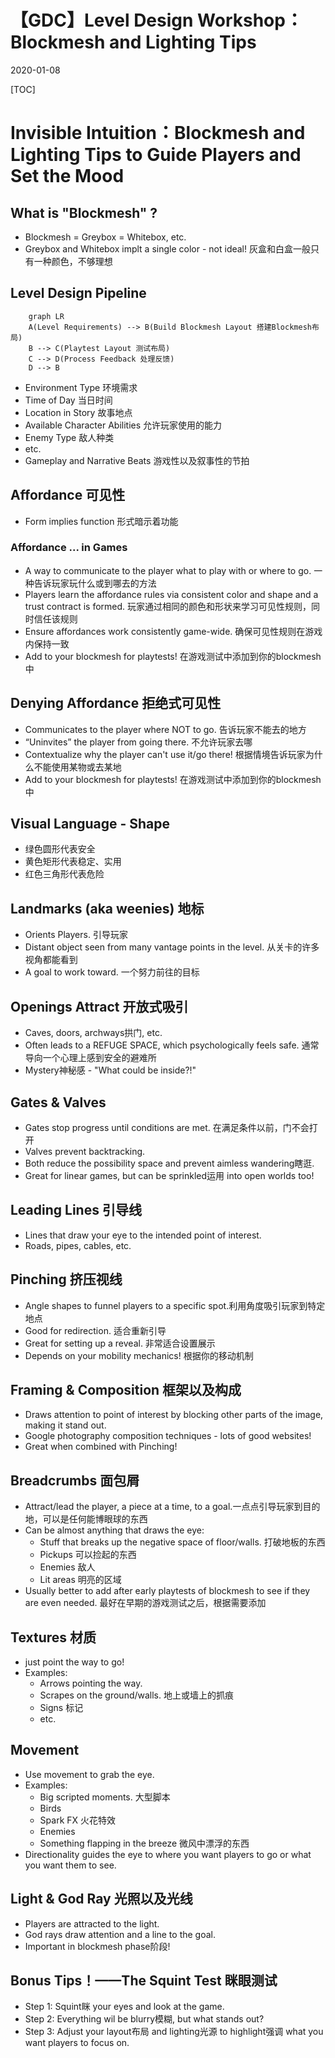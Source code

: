 # 【GDC】Level Design Workshop：Blockmesh and Lighting Tips
2020-01-08

[TOC]

# Invisible Intuition：Blockmesh and Lighting Tips to Guide Players and Set the Mood



## What is "Blockmesh" ?

- Blockmesh = Greybox = Whitebox, etc.
- Greybox and Whitebox implt a single color - not ideal! 灰盒和白盒一般只有一种颜色，不够理想

## Level Design Pipeline

```mermaid
	graph LR
	A(Level Requirements) --> B(Build Blockmesh Layout 搭建Blockmesh布局)
    B --> C(Playtest Layout 测试布局)
    C --> D(Process Feedback 处理反馈)
    D --> B
```

- Environment Type 环境需求
- Time of Day 当日时间
- Location in Story 故事地点
- Available Character Abilities 允许玩家使用的能力
- Enemy Type 敌人种类
- etc.
- Gameplay and Narrative Beats 游戏性以及叙事性的节拍

## Affordance 可见性

- Form implies function 形式暗示着功能

### Affordance ... in Games

- A way to communicate to the player what to play with or where to go. 一种告诉玩家玩什么或到哪去的方法
- Players learn the affordance rules via consistent color and shape and a trust contract is formed. 玩家通过相同的颜色和形状来学习可见性规则，同时信任该规则
- Ensure affordances work consistently game-wide. 确保可见性规则在游戏内保持一致
- Add to your blockmesh for playtests! 在游戏测试中添加到你的blockmesh中

## Denying Affordance 拒绝式可见性

- Communicates to the player where NOT to go. 告诉玩家不能去的地方
- “Uninvites” the player from going there. 不允许玩家去哪
- Contextualize why the player can't use it/go there! 根据情境告诉玩家为什么不能使用某物或去某地
- Add to your blockmesh for playtests! 在游戏测试中添加到你的blockmesh中

## Visual Language - Shape

- 绿色圆形代表安全
- 黄色矩形代表稳定、实用
- 红色三角形代表危险

## Landmarks (aka weenies) 地标

- Orients Players. 引导玩家
- Distant object seen from many vantage points in the level. 从关卡的许多视角都能看到
- A goal to work toward. 一个努力前往的目标

## Openings Attract 开放式吸引

- Caves, doors, archways拱门, etc.
- Often leads to a REFUGE SPACE, which psychologically feels safe. 通常导向一个心理上感到安全的避难所
- Mystery神秘感 - "What could be inside?!"

## Gates & Valves

- Gates stop progress until conditions are met. 在满足条件以前，门不会打开
- Valves prevent backtracking.
- Both reduce the possibility space and prevent aimless wandering瞎逛.
- Great for linear games, but can be sprinkled运用 into open worlds too!

## Leading Lines 引导线

- Lines that draw your eye to the intended point of interest.
- Roads, pipes, cables, etc.

## Pinching 挤压视线

- Angle shapes to funnel players to a specific spot.利用角度吸引玩家到特定地点
- Good for redirection. 适合重新引导
- Great for setting up a reveal. 非常适合设置展示
- Depends on your mobility mechanics! 根据你的移动机制

## Framing & Composition 框架以及构成

- Draws attention to point of interest by blocking other parts of the image, making it stand out.
- Google photography composition techniques - lots of good websites!
- Great when combined with Pinching!

## Breadcrumbs 面包屑

- Attract/lead the player, a piece at a time, to a goal.一点点引导玩家到目的地，可以是任何能博眼球的东西
- Can be almost anything that draws the eye:
  - Stuff that breaks up the negative space of floor/walls. 打破地板的东西
  - Pickups 可以捡起的东西
  - Enemies 敌人
  - Lit areas 明亮的区域
- Usually better to add after early playtests of blockmesh to see if they are even needed. 最好在早期的游戏测试之后，根据需要添加

## Textures 材质

- just point the way to go!
- Examples:
  - Arrows pointing the way.
  - Scrapes on the ground/walls. 地上或墙上的抓痕
  - Signs 标记
  - etc.

## Movement

- Use movement to grab the eye.
- Examples:
  - Big scripted moments. 大型脚本
  - Birds
  - Spark FX 火花特效
  - Enemies
  - Something flapping in the breeze 微风中漂浮的东西
- Directionality guides the eye to where you want players to go or what you want them to see.

## Light & God Ray 光照以及光线

- Players are attracted to the light.
- God rays draw attention and a line to the goal.
- Important in blockmesh phase阶段!

## Bonus Tips！——The Squint Test 眯眼测试

- Step 1: Squint眯 your eyes and look at the game.
- Step 2: Everything wil be blurry模糊, but what stands out?
- Step 3: Adjust your layout布局 and lighting光源 to highlight强调 what you want players to focus on.